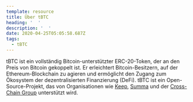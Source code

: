 ```yaml
---
template: resource
title: Über tBTC
heading: '  '
description: '  '
date: 2020-04-25T05:05:58.687Z
tags:
  - tBTC
---
```

tBTC ist ein vollständig Bitcoin-unterstützter ERC-20-Token, der an den Preis von Bitcoin gekoppelt ist. Er erleichtert Bitcoin-Besitzern, auf der Ethereum-Blockchain zu agieren und ermöglicht den Zugang zum Ökosystem der dezentralisierten Finanzierung (DeFi). tBTC ist ein Open-Source-Projekt, das von Organisationen wie [Keep](https://keep.network/), [Summa](https://summa.one/) und der [Cross-Chain Group](https://www.crosschain.group/) unterstützt wird.
